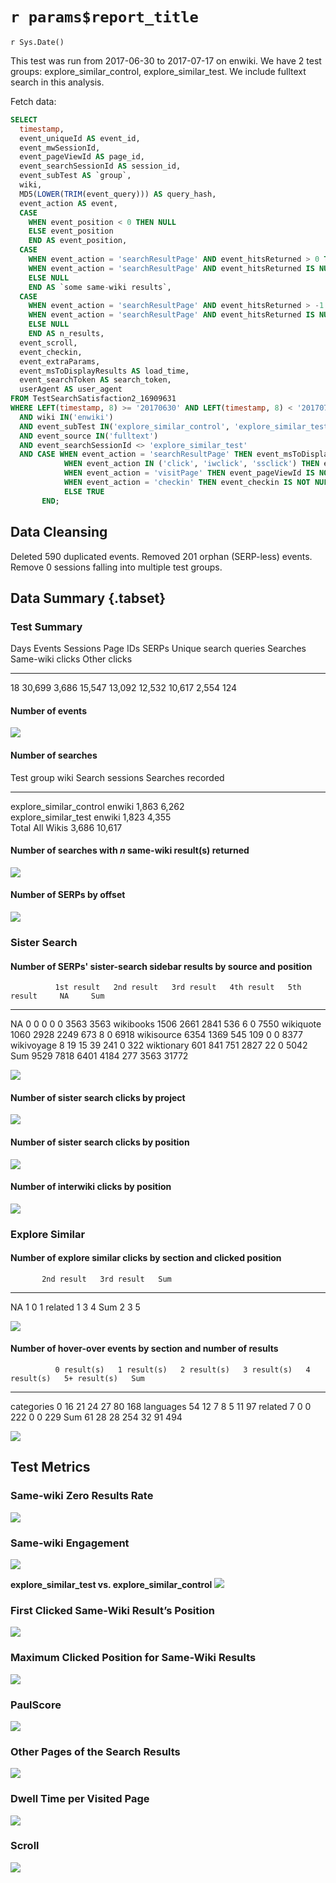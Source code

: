 # `r params$report_title`
`r Sys.Date()`  
<script type="text/javascript">
$(function() {
  /* Lets the user click on the images to view them in full resolution. */
  $("img").wrap(function() {
    var link = $('<a/>');
    link.attr('href', $(this).attr('src'));
    link.attr('target', '_blank');
    return link;
  });
});
</script>


This test was run from 2017-06-30 to 2017-07-17 on enwiki. We have 2 test groups: explore_similar_control, explore_similar_test. We include fulltext search in this analysis.





Fetch data: 

```sql
SELECT
  timestamp,
  event_uniqueId AS event_id,
  event_mwSessionId,
  event_pageViewId AS page_id,
  event_searchSessionId AS session_id,
  event_subTest AS `group`,
  wiki,
  MD5(LOWER(TRIM(event_query))) AS query_hash,
  event_action AS event,
  CASE
    WHEN event_position < 0 THEN NULL
    ELSE event_position
    END AS event_position,
  CASE
    WHEN event_action = 'searchResultPage' AND event_hitsReturned > 0 THEN 'TRUE'
    WHEN event_action = 'searchResultPage' AND event_hitsReturned IS NULL THEN 'FALSE'
    ELSE NULL
    END AS `some same-wiki results`,
  CASE
    WHEN event_action = 'searchResultPage' AND event_hitsReturned > -1 THEN event_hitsReturned
    WHEN event_action = 'searchResultPage' AND event_hitsReturned IS NULL THEN 0
    ELSE NULL
    END AS n_results,
  event_scroll,
  event_checkin,
  event_extraParams,
  event_msToDisplayResults AS load_time,
  event_searchToken AS search_token,
  userAgent AS user_agent
FROM TestSearchSatisfaction2_16909631
WHERE LEFT(timestamp, 8) >= '20170630' AND LEFT(timestamp, 8) < '20170718' 
  AND wiki IN('enwiki') 
  AND event_subTest IN('explore_similar_control', 'explore_similar_test') 
  AND event_source IN('fulltext') 
  AND event_searchSessionId <> 'explore_similar_test' 
  AND CASE WHEN event_action = 'searchResultPage' THEN event_msToDisplayResults IS NOT NULL
            WHEN event_action IN ('click', 'iwclick', 'ssclick') THEN event_position IS NOT NULL AND event_position > -1
            WHEN event_action = 'visitPage' THEN event_pageViewId IS NOT NULL
            WHEN event_action = 'checkin' THEN event_checkin IS NOT NULL AND event_pageViewId IS NOT NULL
            ELSE TRUE
       END;
```

## Data Cleansing
Deleted 590 duplicated events. Removed 201 orphan (SERP-less) events. Remove 0 sessions falling into multiple test groups. 











## Data Summary {.tabset}

### Test Summary


Days   Events   Sessions   Page IDs   SERPs    Unique search queries   Searches   Same-wiki clicks   Other clicks 
-----  -------  ---------  ---------  -------  ----------------------  ---------  -----------------  -------------
18     30,699   3,686      15,547     13,092   12,532                  10,617     2,554              124          

#### Number of events
![](reports/A_B_Test_Analysis_files/figure-html/event_count-1.png)<!-- -->

#### Number of searches

Test group                wiki        Search sessions   Searches recorded 
------------------------  ----------  ----------------  ------------------
explore_similar_control   enwiki      1,863             6,262             
explore_similar_test      enwiki      1,823             4,355             
Total                     All Wikis   3,686             10,617            

#### Number of searches with *n* same-wiki result(s) returned
![](reports/A_B_Test_Analysis_files/figure-html/n_results_summary-1.png)<!-- -->

#### Number of SERPs by offset
![](reports/A_B_Test_Analysis_files/figure-html/serp_offset_summary-1.png)<!-- -->

### Sister Search

#### Number of SERPs' sister-search sidebar results by source and position

              1st result   2nd result   3rd result   4th result   5th result     NA     Sum
-----------  -----------  -----------  -----------  -----------  -----------  -----  ------
NA                     0            0            0            0            0   3563    3563
wikibooks           1506         2661         2841          536            6      0    7550
wikiquote           1060         2928         2249          673            8      0    6918
wikisource          6354         1369          545          109            0      0    8377
wikivoyage             8           19           15           39          241      0     322
wiktionary           601          841          751         2827           22      0    5042
Sum                 9529         7818         6401         4184          277   3563   31772

![](reports/A_B_Test_Analysis_files/figure-html/serp_iw_breakdown-1.png)<!-- -->

#### Number of sister search clicks by project
![](reports/A_B_Test_Analysis_files/figure-html/ssclick_project-1.png)<!-- -->

#### Number of sister search clicks by position
![](reports/A_B_Test_Analysis_files/figure-html/ssclick_position-1.png)<!-- -->

#### Number of interwiki clicks by position
![](reports/A_B_Test_Analysis_files/figure-html/iwclick_position-1.png)<!-- -->

### Explore Similar

#### Number of explore similar clicks by section and clicked position

           2nd result   3rd result   Sum
--------  -----------  -----------  ----
NA                  1            0     1
related             1            3     4
Sum                 2            3     5

![](reports/A_B_Test_Analysis_files/figure-html/esclick_breakdown-1.png)<!-- -->

#### Number of hover-over events by section and number of results

              0 result(s)   1 result(s)   2 result(s)   3 result(s)   4 result(s)   5+ result(s)   Sum
-----------  ------------  ------------  ------------  ------------  ------------  -------------  ----
categories              0            16            21            24            27             80   168
languages              54            12             7             8             5             11    97
related                 7             0             0           222             0              0   229
Sum                    61            28            28           254            32             91   494

![](reports/A_B_Test_Analysis_files/figure-html/hover_breakdown-1.png)<!-- -->

## Test Metrics

### Same-wiki Zero Results Rate

![](reports/A_B_Test_Analysis_files/figure-html/zrr-1.png)<!-- -->

### Same-wiki Engagement
![](reports/A_B_Test_Analysis_files/figure-html/engagement-1.png)<!-- -->

**explore_similar_test vs. explore_similar_control** 
![](reports/A_B_Test_Analysis_files/figure-html/engagement_OR-1.png)<!-- -->

### First Clicked Same-Wiki Result’s Position
![](reports/A_B_Test_Analysis_files/figure-html/first_clicked-1.png)<!-- -->

### Maximum Clicked Position for Same-Wiki Results
![](reports/A_B_Test_Analysis_files/figure-html/max_clicked-1.png)<!-- -->

### PaulScore
![](reports/A_B_Test_Analysis_files/figure-html/paulscores-1.png)<!-- -->

### Other Pages of the Search Results
![](reports/A_B_Test_Analysis_files/figure-html/search_offset-1.png)<!-- -->

### Dwell Time per Visited Page
![](reports/A_B_Test_Analysis_files/figure-html/dwelltime-1.png)<!-- -->

### Scroll
![](reports/A_B_Test_Analysis_files/figure-html/scroll-1.png)<!-- -->
